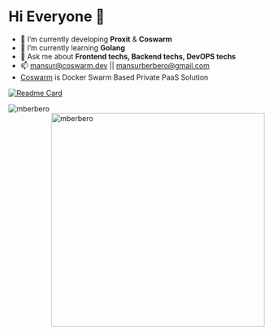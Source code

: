 # Hi Everyone :wave:

- 🔭  I’m currently developing **Proxit** & **Coswarm**
- 🌱  I’m currently learning **Golang**
- 💬  Ask me about **Frontend techs, Backend techs, DevOPS techs**
- 📫  mansur@coswarm.dev || mansurberbero@gmail.com
-   [Coswarm](https://coswarm.dev)  is Docker Swarm Based Private PaaS Solution

 


[![Readme Card](https://github-readme-stats.vercel.app/api/pin/?username=mberbero&repo=proxit&show_owner=true&theme=tokyonight&)](https://github.com/mberbero/proxit)

<img align="left" src="https://github-readme-stats.vercel.app/api/top-langs?username=mberbero&show_icons=true&theme=tokyonight&locale=en&layout=compact&count_private=true" alt="mberbero" />
<img align="right" src="https://github-readme-stats.vercel.app/api?username=mberbero&show_icons=true&theme=tokyonight&count_private=true&layout=compact" alt="mberbero" width="420" />
